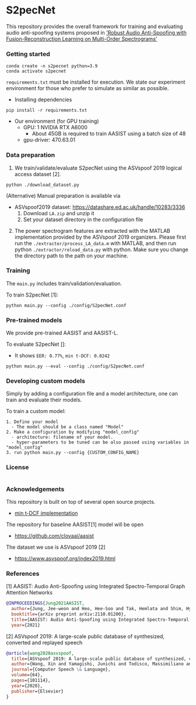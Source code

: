 # S2pecNet

This repository provides the overall framework for training and evaluating audio anti-spoofing systems proposed in ['Robust Audio Anti-Spoofing with Fusion-Reconstruction Learning on Multi-Order Spectrograms'](https://www.isca-speech.org/archive/interspeech_2023/wen23_interspeech.html)

### Getting started
```
conda create -n s2pecnet python=3.9
conda activate s2pecnet
```


`requirements.txt` must be installed for execution. We state our experiment environment for those who prefer to simulate as similar as possible. 
- Installing dependencies
```
pip install -r requirements.txt
```
- Our environment (for GPU training)
  - GPU: 1 NVIDIA RTX A6000
    - About 45GB is required to train AASIST using a batch size of 48
  - gpu-driver: 470.63.01

### Data preparation
1. We train/validate/evaluate S2pecNet using the ASVspoof 2019 logical access dataset [2].
```
python ./download_dataset.py
```
(Alternative) Manual preparation is available via 
- ASVspoof2019 dataset: https://datashare.ed.ac.uk/handle/10283/3336
  1. Download `LA.zip` and unzip it
  2. Set your dataset directory in the configuration file

2. The power spectrogram features are extracted with the MATLAB implementation provided by the ASVspoof 2019 organizers. Please first run the `./extractor/process_LA_data.m` with MATLAB, and then run python `./extractor/reload_data.py` with python. Make sure you change the directory path to the path on your machine.

### Training 
The `main.py` includes train/validation/evaluation.

To train S2pecNet [1]:
```
python main.py --config ./config/S2pecNet.conf
```


### Pre-trained models
We provide pre-trained AASIST and AASIST-L.

To evaluate S2pecNet []:
- It shows `EER: 0.77%`, `min t-DCF: 0.0242`
```
python main.py --eval --config ./config/S2pecNet.conf
```

### Developing custom models
Simply by adding a configuration file and a model architecture, one can train and evaluate their models.

To train a custom model:
```
1. Define your model
  - The model should be a class named "Model"
2. Make a configuration by modifying "model_config"
  - architecture: filename of your model.
  - hyper-parameters to be tuned can be also passed using variables in "model_config"
3. run python main.py --config {CUSTOM_CONFIG_NAME}
```

### License
```

```

### Acknowledgements
This repository is built on top of several open source projects. 
- [min t-DCF implementation](https://www.asvspoof.org/resources/tDCF_python_v2.zip)

The repository for baseline AASIST[1] model will be open
- https://github.com/clovaai/aasist

The dataset we use is ASVspoof 2019 [2]
- https://www.asvspoof.org/index2019.html

### References
[1] AASIST: Audio Anti-Spoofing using Integrated Spectro-Temporal Graph Attention Networks
```bibtex
@INPROCEEDINGS{Jung2021AASIST,
  author={Jung, Jee-weon and Heo, Hee-Soo and Tak, Hemlata and Shim, Hye-jin and Chung, Joon Son and Lee, Bong-Jin and Yu, Ha-Jin and Evans, Nicholas},
  booktitle={arXiv preprint arXiv:2110.01200}, 
  title={AASIST: Audio Anti-Spoofing using Integrated Spectro-Temporal Graph Attention Networks}, 
  year={2021}
```
[2] ASVspoof 2019: A large-scale public database of synthesized, converted and replayed speech
```bibtex
@article{wang2020asvspoof,
  title={ASVspoof 2019: A large-scale public database of synthesized, converted and replayed speech},
  author={Wang, Xin and Yamagishi, Junichi and Todisco, Massimiliano and Delgado, H{\'e}ctor and Nautsch, Andreas and Evans, Nicholas and Sahidullah, Md and Vestman, Ville and Kinnunen, Tomi and Lee, Kong Aik and others},
  journal={Computer Speech \& Language},
  volume={64},
  pages={101114},
  year={2020},
  publisher={Elsevier}
}
```
